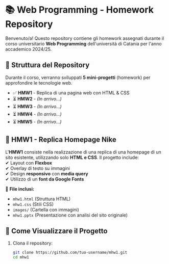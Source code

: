 # 📚 Web Programming - Homework Repository  

Benvenuto/a! Questo repository contiene gli homework assegnati durante il corso universitario **Web Programming** dell'università di Catania per l'anno accademico 2024/25.  

## 📂 Struttura del Repository  
Durante il corso, verranno sviluppati **5 mini-progetti** (homework) per approfondire le tecnologie web.  

- ✅ **HMW1** - Replica di una pagina web con HTML & CSS  
- ⏳ **HMW2** - *(In arrivo...)*  
- ⏳ **HMW3** - *(In arrivo...)*  
- ⏳ **HMW4** - *(In arrivo...)*  
- ⏳ **HMW5** - *(In arrivo...)*  

## 🚀 HMW1 - Replica Homepage Nike  
L'**HMW1** consiste nella realizzazione di una replica di una homepage di un sito esistente, utilizzando solo **HTML e CSS**. Il progetto include:  
✔ Layout con **Flexbox**  
✔ Overlay di testo su immagini  
✔ Design **responsivo** con **media query**  
✔ Utilizzo di un **font da Google Fonts**  

📂 **File inclusi:**  
- `mhw1.html` (Struttura HTML)  
- `mhw1.css` (Stili CSS)  
- `images/` (Cartella con immagini)  
- `mhw1.pptx` (Presentazione con analisi del sito originale)  

## 📌 Come Visualizzare il Progetto  
1. Clona il repository:  
   ```sh
   git clone https://github.com/tuo-username/mhw1.git
   cd mhw1
